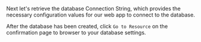 Next let's retrieve the database Connection String, which provides the necessary configuration values for our web app to connect to the database.

After the database has been created, click `Go to Resource` on the confirmation page to browser to your database settings.
